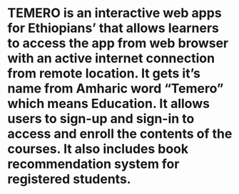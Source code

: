 # TEMERO is an interactive web apps for Ethiopians’ that allows learners to access the app from web browser with an active internet connection from remote location. It gets it’s name from Amharic word “Temero” which means Education. It allows users to sign-up and sign-in to access and enroll the contents of the courses. It also includes book recommendation system for registered students.
